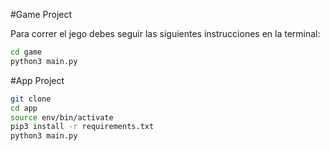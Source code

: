 #Game Project

Para correr el jego debes seguir las siguientes instrucciones en la terminal:

```sh
cd game
python3 main.py
```

#App Project

```sh
git clone
cd app
source env/bin/activate
pip3 install -r requirements.txt
python3 main.py    
```